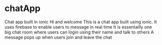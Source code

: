 # chatApp
Chat app built in ionic
Hi and welcome
This is a chat app built using ionic. It uses firebase to enable users to message in real time
It is essentailly one big chat room where users can login using their name and talk to others
A message pops up when users join and leave the chat
